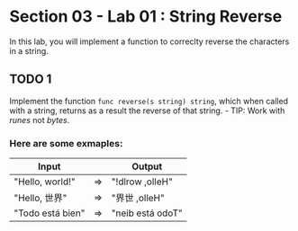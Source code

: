 # Section 03 - Lab 01 : String Reverse

In this lab, you will implement a function to correclty reverse the characters in a string.

## TODO 1

Implement the function `func reverse(s string) string`,  which when called with a string, returns as a result the reverse of that string.
    - TIP: Work with *runes* not *bytes*. 

### Here are some exmaples:

Input | |Output
---|---|---
"Hello, world!"| => |"!dlrow ,olleH"
"Hello, 世界"| => | "界世 ,olleH"
"Todo está bien"| => |"neib está odoT"

